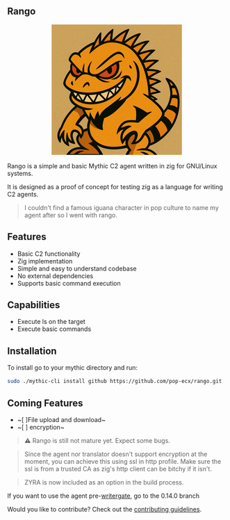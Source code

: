 ## Rango 

<p align="center">
  <img src="https://github.com/pop-ecx/rango/blob/main/rango-2.png" />
</p>

Rango is a simple and basic Mythic C2 agent written in zig for GNU/Linux systems. 

It is designed as a proof of concept for testing zig as a language for writing C2 agents.

> I couldn't find a famous iguana character in pop culture to name my agent after so I went with rango.

## Features

- Basic C2 functionality
- Zig implementation
- Simple and easy to understand codebase
- No external dependencies
- Supports basic command execution

## Capabilities
- Execute ls on the target
- Execute basic commands

## Installation
To install go to your mythic directory and run:

```bash
sudo ./mythic-cli install github https://github.com/pop-ecx/rango.git
```


## Coming Features
- ~[ ]File upload and download~
- ~[ ] encryption~

> :warning: Rango is still not mature yet. Expect some bugs.


> Since the agent nor translator doesn't support encryption at the moment, you can achieve this using ssl in http profile. Make sure the ssl is from a trusted CA as zig's http client can be bitchy if it isn't.

> ZYRA is now included as an option in the build process.

If you want to use the agent pre-[writergate](https://ziglang.org/download/0.15.1/release-notes.html#Writergate), go to the 0.14.0 branch

Would you like to contribute? Check out the [contributing guidelines](CONTRIBUTING.md).
